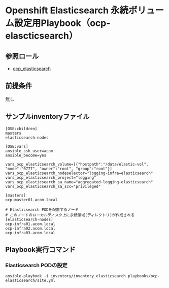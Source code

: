 # Openshift Elasticsearch 永続ボリューム設定用Playbook（ocp-elascticsearch）

## 参照ロール

- [ocp_elasticsearch](../../roles/ocp_elasticsearch/README.md)

## 前提条件

無し


## サンプルinventoryファイル

    [OSE:children]
    masters
    elasticsearch-nodes

    [OSE:vars]
    ansible_ssh_user=acom
    ansible_become=yes

    vars_ocp_elasticsearch_volume=[{"hostpath":"/data/elastic-vol", "mode":"0777", "owner":"root", "group":"root"}]
    vars_ocp_elasticsearch_nodeselector="logging-infra=elasticsearch"
    vars_ocp_elasticsearch_project="logging"
    vars_ocp_elasticsearch_sa_name="aggregated-logging-elasticsearch"
    vars_ocp_elasticsearch_sa_scc="privileged"

    [masters]
    ocp-master01.acom.local

    # Elasticsearch PODを配置するノード
    # このノードのローカルディスク上に永続領域(ディレクトリ)が作成される
    [elasticsearch-nodes]
    ocp-infra01.acom.local
    ocp-infra02.acom.local
    ocp-infra03.acom.local


## Playbook実行コマンド

### Elasticsearch PODの設定
    ansible-playbook -i inventory/inventory_elasticsearch playbooks/ocp-elasticsearch/site.yml
